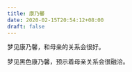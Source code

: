 ```yaml
---
title: 康乃馨
date: 2020-02-15T20:54:12+08:00
draft: false
---
```


梦见康乃馨，和母亲的关系会很好。

梦见黑色康乃馨，预示着母亲关系会很融洽。